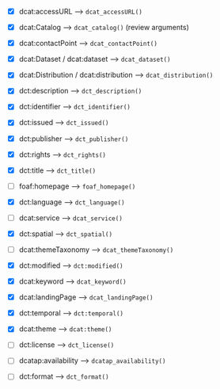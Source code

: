 


- [x] dcat:accessURL --> `dcat_accessURL()`  
- [x] dcat:Catalog --> `dcat_catalog()` (review arguments)  
- [x] dcat:contactPoint --> `dcat_contactPoint()`  
- [x] dcat:Dataset / dcat:dataset --> `dcat_dataset()`  
- [x] dcat:Distribution / dcat:distribution --> `dcat_distribution()`  
- [x] dct:description --> `dct_description()`  
- [x] dct:identifier --> `dct_identifier()`  
- [x] dct:issued --> `dct_issued()`  
- [x] dct:publisher --> `dct_publisher()`  
- [x] dct:rights --> `dct_rights()`  
- [x] dct:title --> `dct_title()`  


- [ ] foaf:homepage --> `foaf_homepage()`  
- [x] dct:language --> `dct_language()`  
- [ ] dcat:service --> `dcat_service()`  
- [x] dct:spatial --> `dct_spatial()`  
- [ ] dcat:themeTaxonomy --> `dcat_themeTaxonomy()`  
- [x] dct:modified --> `dct:modified()`  


- [x] dcat:keyword --> `dcat_keyword()`  
- [x] dcat:landingPage --> `dcat_landingPage()`  
- [x] dct:temporal --> `dct:temporal()`  
- [x] dcat:theme --> `dcat:theme()`  


- [ ] dct:license --> `dct_license()`  
- [ ] dcatap:availability --> `dcatap_availability()`  
- [ ] dct:format --> `dct_format()`  






